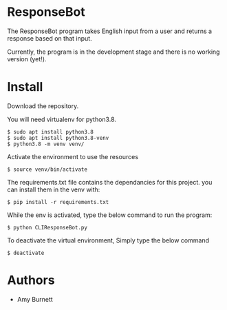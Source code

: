 # ResponseBot 

The ResponseBot program takes English input from a user and returns a response based on that input. 

Currently, the program is in the development stage and there is no working version (yet!).

# Install

Download the repository. 

You will need virtualenv for python3.8.
```
$ sudo apt install python3.8
$ sudo apt install python3.8-venv
$ python3.8 -m venv venv/
```
Activate the environment to use the resources
```
$ source venv/bin/activate
```
The requirements.txt file contains the dependancies for this project. you can install them in the venv with: 
```
$ pip install -r requirements.txt
```
While the env is activated, type the below command to run the program:
```
$ python CLIResponseBot.py
```
To deactivate the virtual environment, Simply type the below command
```
$ deactivate
```

# Authors
* Amy Burnett
